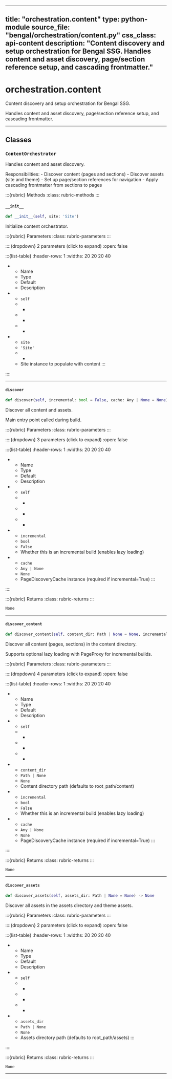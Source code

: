 
---
title: "orchestration.content"
type: python-module
source_file: "bengal/orchestration/content.py"
css_class: api-content
description: "Content discovery and setup orchestration for Bengal SSG.  Handles content and asset discovery, page/section reference setup, and cascading frontmatter."
---

# orchestration.content

Content discovery and setup orchestration for Bengal SSG.

Handles content and asset discovery, page/section reference setup,
and cascading frontmatter.

---

## Classes

### `ContentOrchestrator`


Handles content and asset discovery.

Responsibilities:
    - Discover content (pages and sections)
    - Discover assets (site and theme)
    - Set up page/section references for navigation
    - Apply cascading frontmatter from sections to pages




:::{rubric} Methods
:class: rubric-methods
:::
#### `__init__`
```python
def __init__(self, site: 'Site')
```

Initialize content orchestrator.



:::{rubric} Parameters
:class: rubric-parameters
:::

::::{dropdown} 2 parameters (click to expand)
:open: false

:::{list-table}
:header-rows: 1
:widths: 20 20 20 40

* - Name
  - Type
  - Default
  - Description
* - `self`
  - -
  - -
  - -
* - `site`
  - `'Site'`
  - -
  - Site instance to populate with content
:::

::::




---
#### `discover`
```python
def discover(self, incremental: bool = False, cache: Any | None = None) -> None
```

Discover all content and assets.

Main entry point called during build.



:::{rubric} Parameters
:class: rubric-parameters
:::

::::{dropdown} 3 parameters (click to expand)
:open: false

:::{list-table}
:header-rows: 1
:widths: 20 20 20 40

* - Name
  - Type
  - Default
  - Description
* - `self`
  - -
  - -
  - -
* - `incremental`
  - `bool`
  - `False`
  - Whether this is an incremental build (enables lazy loading)
* - `cache`
  - `Any | None`
  - `None`
  - PageDiscoveryCache instance (required if incremental=True)
:::

::::

:::{rubric} Returns
:class: rubric-returns
:::

`None`




---
#### `discover_content`
```python
def discover_content(self, content_dir: Path | None = None, incremental: bool = False, cache: Any | None = None) -> None
```

Discover all content (pages, sections) in the content directory.

Supports optional lazy loading with PageProxy for incremental builds.



:::{rubric} Parameters
:class: rubric-parameters
:::

::::{dropdown} 4 parameters (click to expand)
:open: false

:::{list-table}
:header-rows: 1
:widths: 20 20 20 40

* - Name
  - Type
  - Default
  - Description
* - `self`
  - -
  - -
  - -
* - `content_dir`
  - `Path | None`
  - `None`
  - Content directory path (defaults to root_path/content)
* - `incremental`
  - `bool`
  - `False`
  - Whether this is an incremental build (enables lazy loading)
* - `cache`
  - `Any | None`
  - `None`
  - PageDiscoveryCache instance (required if incremental=True)
:::

::::

:::{rubric} Returns
:class: rubric-returns
:::

`None`




---
#### `discover_assets`
```python
def discover_assets(self, assets_dir: Path | None = None) -> None
```

Discover all assets in the assets directory and theme assets.



:::{rubric} Parameters
:class: rubric-parameters
:::

::::{dropdown} 2 parameters (click to expand)
:open: false

:::{list-table}
:header-rows: 1
:widths: 20 20 20 40

* - Name
  - Type
  - Default
  - Description
* - `self`
  - -
  - -
  - -
* - `assets_dir`
  - `Path | None`
  - `None`
  - Assets directory path (defaults to root_path/assets)
:::

::::

:::{rubric} Returns
:class: rubric-returns
:::

`None`




---


